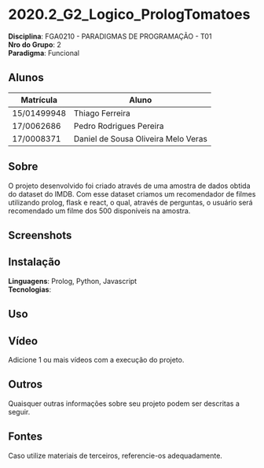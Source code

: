 # 2020.2_G2_Logico_PrologTomatoes

**Disciplina**: FGA0210 - PARADIGMAS DE PROGRAMAÇÃO - T01 <br>
**Nro do Grupo**: 2<br>
**Paradigma**: Funcional<br>

## Alunos
|Matrícula | Aluno |
| -- | -- |
| 15/01499948  |  Thiago Ferreira |
| 17/0062686  |  Pedro Rodrigues Pereira |
| 17/0008371  |  Daniel de Sousa Oliveira Melo Veras |

## Sobre 
O projeto desenvolvido foi criado através de uma amostra de dados obtida do dataset do IMDB. Com esse dataset criamos um recomendador de filmes utilizando prolog, flask e react, o qual, através de perguntas, o usuário será recomendado um filme dos 500 disponíveis na amostra.


## Screenshots


## Instalação 
**Linguagens**: Prolog, Python, Javascript<br>
**Tecnologias**: <br>


## Uso 



## Vídeo
Adicione 1 ou mais vídeos com a execução do projeto.

## Outros 
Quaisquer outras informações sobre seu projeto podem ser descritas a seguir.

## Fontes
Caso utilize materiais de terceiros, referencie-os adequadamente.
